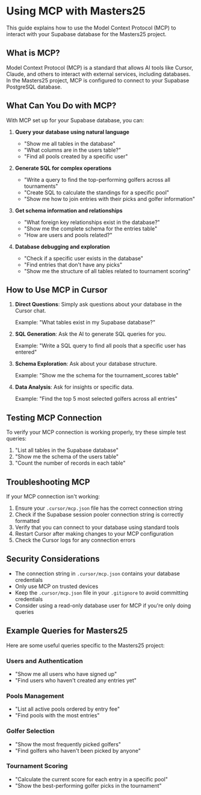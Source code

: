 # Using MCP with Masters25

This guide explains how to use the Model Context Protocol (MCP) to interact with your Supabase database for the Masters25 project.

## What is MCP?

Model Context Protocol (MCP) is a standard that allows AI tools like Cursor, Claude, and others to interact with external services, including databases. In the Masters25 project, MCP is configured to connect to your Supabase PostgreSQL database.

## What Can You Do with MCP?

With MCP set up for your Supabase database, you can:

1. **Query your database using natural language**
   - "Show me all tables in the database"
   - "What columns are in the users table?"
   - "Find all pools created by a specific user"

2. **Generate SQL for complex operations**
   - "Write a query to find the top-performing golfers across all tournaments"
   - "Create SQL to calculate the standings for a specific pool"
   - "Show me how to join entries with their picks and golfer information"

3. **Get schema information and relationships**
   - "What foreign key relationships exist in the database?"
   - "Show me the complete schema for the entries table"
   - "How are users and pools related?"

4. **Database debugging and exploration**
   - "Check if a specific user exists in the database"
   - "Find entries that don't have any picks"
   - "Show me the structure of all tables related to tournament scoring"

## How to Use MCP in Cursor

1. **Direct Questions**: Simply ask questions about your database in the Cursor chat.
   
   Example: "What tables exist in my Supabase database?"

2. **SQL Generation**: Ask the AI to generate SQL queries for you.
   
   Example: "Write a SQL query to find all pools that a specific user has entered"

3. **Schema Exploration**: Ask about your database structure.
   
   Example: "Show me the schema for the tournament_scores table"

4. **Data Analysis**: Ask for insights or specific data.
   
   Example: "Find the top 5 most selected golfers across all entries"

## Testing MCP Connection

To verify your MCP connection is working properly, try these simple test queries:

1. "List all tables in the Supabase database"
2. "Show me the schema of the users table"
3. "Count the number of records in each table"

## Troubleshooting MCP

If your MCP connection isn't working:

1. Ensure your `.cursor/mcp.json` file has the correct connection string
2. Check if the Supabase session pooler connection string is correctly formatted
3. Verify that you can connect to your database using standard tools
4. Restart Cursor after making changes to your MCP configuration
5. Check the Cursor logs for any connection errors

## Security Considerations

- The connection string in `.cursor/mcp.json` contains your database credentials
- Only use MCP on trusted devices
- Keep the `.cursor/mcp.json` file in your `.gitignore` to avoid committing credentials
- Consider using a read-only database user for MCP if you're only doing queries

## Example Queries for Masters25

Here are some useful queries specific to the Masters25 project:

### Users and Authentication

- "Show me all users who have signed up"
- "Find users who haven't created any entries yet"

### Pools Management

- "List all active pools ordered by entry fee"
- "Find pools with the most entries"

### Golfer Selection

- "Show the most frequently picked golfers"
- "Find golfers who haven't been picked by anyone"

### Tournament Scoring

- "Calculate the current score for each entry in a specific pool"
- "Show the best-performing golfer picks in the tournament" 